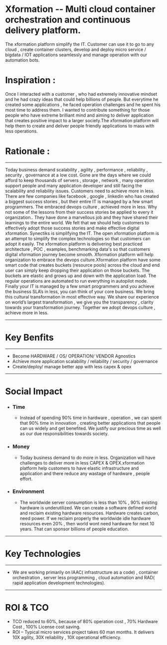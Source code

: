 # **Xformation -- Multi cloud container orchestration and continuous delivery platform.**

The xformation platform simplify the IT. Customer can use it to go to any cloud , create container clusters, develop and deploy micro service / bigdata / IOT applications seamlessly and manage operation with our automation bots.

# Inspiration :

Once I interacted with a customer , who had extremely innovative mindset and he had crazy ideas that could help billions of people. But everytime he created some applications , he faced operation challenges and he spent his most time to address them. I wanted to contribute something for those people who have extreme brilliant mind and aiming to deliver application that creates positive impact to a larger society.The xformation platform will help them to create and deliver  people friendly applications to mass with less operations.

# Rationale :

---

Today business demand scalability , agility , performance , reliability , security , governance at a low cost. Gone are the days where we could afford to keep thousands of servers , storage , network , many operation support people and many application developer and still facing the scalability and reliability issues. Customers need to achieve more in less. There are few companies like facebook , google , linkedin who has created a biggest success stories , but their entire IT is managed by a few smart programmers. The embraced devops culture , achieved more in less. Why not some of the lessons from their success stories be applied to every it organization.. They have done a marvellous job and they have shared their learnings to the entire world. We felt that we should help customers to effectively adopt those success stories and make effective digital xformation. Synectiks is simplifying the IT. The open xformation  platform is an attempt to simplify the complex technologies so that customers can adopt it easily. The xformation platform is delivering best practiced architecture , POC , examples, benchmarking data's so that customers digital xformation journey become smooth. Xformation platform will help organization to embrace the devops culture.Xformation platform  have some smart code that creates buckets \(resource pools\) across the cloud and end user can  simply keep dropping their application on those buckets. The buckets are elastic and grows up and down with the application load. The regular operations are automated to run everything in autopilot mode. Finally your IT is managed by a few smart programmers and you achieve the business SLA’s in less, you can think of your core business. We bring this cultural transformation in most effective way. We share our experience on world’s largest transformation , we give you the transparency , clarity towards your transformation journey. Together we adopt devops culture , achieve more in less.

---

# Key Benfits

---

* Become HARDWARE / OS/ OPERATION/ VENDOR Agnostics
* Achieve  more application scalability / reliability / security / governance
* Create/deploy/ manage better app with less capex & opex

---

# Social Impact

* ### Time

  * Instead of spending 90% time in hardware , operation , we can spent that 90% time in innovation , creating better applications that  people can us widely and get benefited. We justify our precious time as well as our due responsibilities towards society.
* ### Money

  * Today business demand to do more in less. Organization will have challenges to deliver more in less CAPEX & OPEX.xformation platform help customers to have elastic infrastructure and application and there reduce any wastage of hardware , people effort. 
* ### Environment

  * The worldwide server consumption is less than 10% , 90% existing hardware is underutilized. We can  create a software defined world and reclaim existing hardware resources. Hardware  creates carbon, need power. If we reclaim properly the worldwide idle hardware resources even 20% , then world wont need hardware for next 10 years. That can sponsor billions of people education.

---

# Key Technologies

---

* We are working primarily on IAAC\( infrastructure as a code\) , container orchestration , server less programming , cloud automation and RAD\( rapid application development technologies\).

---

# ROI & TCO

* TCO reduced to 60%, because of 80% operation cost , 70% Hardware Cost , 100% License cost saving.
* ROI – Typical micro services project takes 60 man months. It delivers 10X agility, 30X reliability , 10X operational efficiency.



